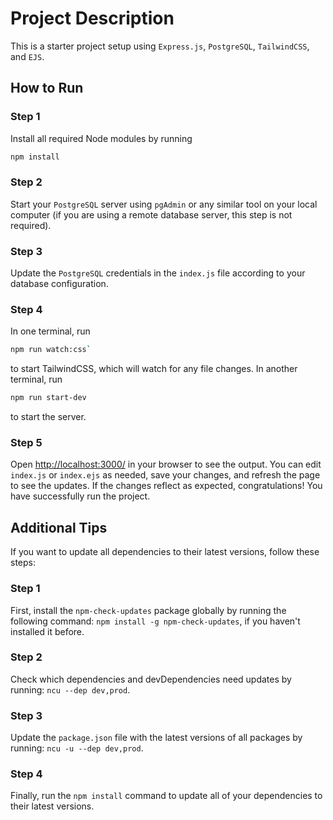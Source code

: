 # Project Description
This is a starter project setup using `Express.js`, `PostgreSQL`, `TailwindCSS`, and `EJS`.

## How to Run

### Step 1
Install all required Node modules by running 
```bash
npm install
```

### Step 2
Start your `PostgreSQL` server using `pgAdmin` or any similar tool on your local computer (if you are using a remote database server, this step is not required).

### Step 3
Update the `PostgreSQL` credentials in the `index.js` file according to your database configuration.

### Step 4
In one terminal, run 
```bash
npm run watch:css`
```
to start TailwindCSS, which will watch for any file changes. In another terminal, run 
```bash
npm run start-dev
```
to start the server.

### Step 5
Open [http://localhost:3000/](http://localhost:3000/) in your browser to see the output. You can edit `index.js` or `index.ejs` as needed, save your changes, and refresh the page to see the updates. If the changes reflect as expected, congratulations! You have successfully run the project.

## Additional Tips
If you want to update all dependencies to their latest versions, follow these steps:

### Step 1
First, install the `npm-check-updates` package globally by running the following command: `npm install -g npm-check-updates`, if you haven't installed it before.

### Step 2
Check which dependencies and devDependencies need updates by running: `ncu --dep dev,prod`.

### Step 3
Update the `package.json` file with the latest versions of all packages by running: `ncu -u --dep dev,prod`.

### Step 4
Finally, run the `npm install` command to update all of your dependencies to their latest versions.


